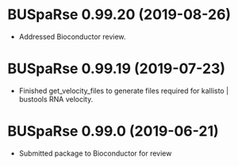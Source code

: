 # BUSpaRse 0.99.20 (2019-08-26)
* Addressed Bioconductor review.

# BUSpaRse 0.99.19 (2019-07-23)
* Finished get_velocity_files to generate files required for kallisto | bustools
RNA velocity.

# BUSpaRse 0.99.0 (2019-06-21)
* Submitted package to Bioconductor for review
